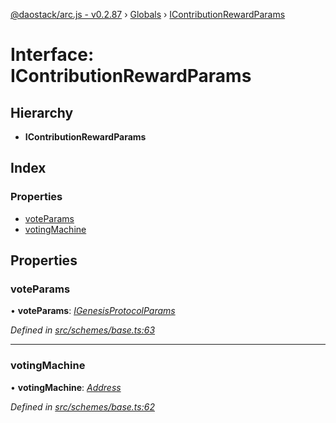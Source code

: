 [@daostack/arc.js - v0.2.87](../README.md) › [Globals](../globals.md) › [IContributionRewardParams](icontributionrewardparams.md)

# Interface: IContributionRewardParams

## Hierarchy

* **IContributionRewardParams**

## Index

### Properties

* [voteParams](icontributionrewardparams.md#voteparams)
* [votingMachine](icontributionrewardparams.md#votingmachine)

## Properties

###  voteParams

• **voteParams**: *[IGenesisProtocolParams](igenesisprotocolparams.md)*

*Defined in [src/schemes/base.ts:63](https://github.com/daostack/alchemy-monorepo/blob/6a18bc5/packages/arc.js/src/schemes/base.ts#L63)*

___

###  votingMachine

• **votingMachine**: *[Address](../globals.md#address)*

*Defined in [src/schemes/base.ts:62](https://github.com/daostack/alchemy-monorepo/blob/6a18bc5/packages/arc.js/src/schemes/base.ts#L62)*
